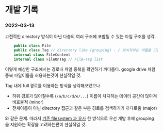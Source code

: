 # 개발 기록

### 2022-03-13

고전적인 directory 방식이 아닌 다층의 여러 구조에 포함될 수 있는 파일 구조를 생각.

```csharp
    public class File
    public class Tag // directory like (grouping) - / 로시작하는 이름을 고전적인 directory 로 취급?
    internal class FileContent
    internal class FileOnTag // File-Tag list
```

이렇게 예상한 구조에서는 경로내 파일 중복을 확인하기 까다롭다. google drive 처럼 중복 파일이름을
허용하는것이 현실적일 것. 

Tag 내에 full 경로를 이용하는 방식을 생각해보았으나

  * 하위 경로가 많아질수록 (`/a/b/c/d/e/...`) 이름이 차지하는 데이터 공간이 많아져 비효율적 (minor)
  * 전체이름이 아닌 directory 접근과 같은 부분 경로를 검색하기가 까다로움 (major)

와 같은 문제. 따라서 [기존 filesystem 과 유사](https://www.codeproject.com/Articles/336112/Simple-file-system-over-SQLite)
한 방식으로 우선 개발 후에 grouping 을 지원하는 확장을 고려하는편이 현실적일 것.

